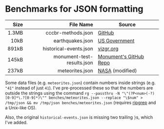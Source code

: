 # Benchmarks for JSON formatting

|  Size |        File Name           | Source |
|------:|---------------------------:|--------|
| 1.3MB | cccbr-methods.json         | [GitHub](https://raw.githubusercontent.com/kneasle/cc-method-lib/0b57bd03e6f08f20d2fdf0cb9e688bbd01b62e0a/cccbr-methods.json) |
|  10kB | earthquakes.json           | [US Government](https://earthquake.usgs.gov/earthquakes/feed/v1.0/summary/all_hour.geojson) |
| 891kB | historical-events.json     | [vizgr.org](https://www.vizgr.org/historical-events/search.php?format=json&begin_date=-3000000&end_date=20151231&lang=en) |
| 145kB | monument-test-results.json | [Monument's GitHub Repo](https://github.com/kneasle/ringing/blob/4bec69f28e6bcae76476a4054d9d3ccee635d6cb/monument/test/results.json) |
| 237kB | meteorites.json            | [NASA](https://data.nasa.gov/resource/y77d-th95.json) (modified) |

Some data files (e.g. `meteorites.json`) contain numbers inside strings (e.g. `"41"` instead of just
`41`).  I've pre-processed these so that the numbers are outside the strings using the command `rg
--passthru -N "\"(?P<num>(-?)[0-9]*\.?[0-9]*)\"" benches/meteorites.json --replace "\$num" >
/tmp/json && mv /tmp/json benches/meteorites.json` (requires
[ripgrep](https://github.com/BurntSushi/ripgrep) and a Unix-like OS).

Also, the original `historical-events.json` is missing two trailing `}`s, which I've added.
